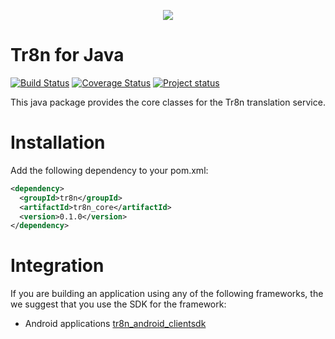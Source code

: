 <p align="center">
  <img src="https://raw.github.com/tr8n/tr8n/master/doc/screenshots/tr8nlogo.png">
</p>

Tr8n for Java
===

[![Build Status](https://travis-ci.org/tr8n/tr8n_java_core.png?branch=master)](https://travis-ci.org/tr8n/tr8n_java_core)
[![Coverage Status](https://coveralls.io/repos/tr8n/tr8n_java_core/badge.png?branch=master)](https://coveralls.io/r/tr8n/tr8n_java_core?branch=master)
[![Project status](http://stillmaintained.com/tr8n/tr8n_java_core.png)](http://stillmaintained.com/tr8n/tr8n_java_core.png)

This java package provides the core classes for the Tr8n translation service.

Installation
==================

Add the following dependency to your pom.xml:

```xml
<dependency>
  <groupId>tr8n</groupId>
  <artifactId>tr8n_core</artifactId>
  <version>0.1.0</version>
</dependency>
```


Integration
==================

If you are building an application using any of the following frameworks, the we suggest that you use the SDK for the framework:

* Android applications [tr8n_android_clientsdk](https://github.com/tr8n/tr8n_android_clientsdk)